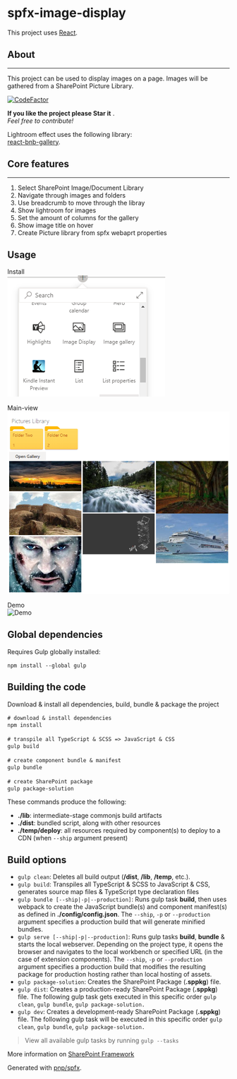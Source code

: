 # spfx-image-display

This project uses [React](https://reactjs.org).

## About 
***
This project can be used to display images on a page. 
Images will be gathered from a SharePoint Picture Library. 
  
[![CodeFactor](https://www.codefactor.io/repository/github/creativeacer/spfx-sp-image-display/badge)](https://www.codefactor.io/repository/github/creativeacer/spfx-sp-image-display)
  
 **If you like the project please Star it** .  
 *Feel free to contribute!*
   
Lightroom effect uses the following library:  
[react-bnb-gallery](https://peterpalau.github.io/react-bnb-gallery/#/home).
  

## Core features  
***
1. Select SharePoint Image/Document Library   
2. Navigate through images and folders  
3. Use breadcrumb to move through the libray  
4. Show lightroom for images 
5. Set the amount of columns for the gallery   
6. Show image title on hover  
7. Create Picture library from spfx webaprt properties  

## Usage

Install   
![Install](./src/webparts/imageDisplay/assets/add-webpart.PNG?raw=true "Install")  
  
Main-view   
![Main-view](./src/webparts/imageDisplay/assets/main-view.PNG?raw=true "Main-view")  
  
Demo  
![Demo](./src/webparts/imageDisplay/assets/ImageDisplayExample.gif)

## Global dependencies

Requires Gulp globally installed:

```shell
npm install --global gulp
```

## Building the code

Download & install all dependencies, build, bundle & package the project

```shell
# download & install dependencies
npm install

# transpile all TypeScript & SCSS => JavaScript & CSS
gulp build

# create component bundle & manifest
gulp bundle

# create SharePoint package
gulp package-solution
```

These commands produce the following:

- **./lib**: intermediate-stage commonjs build artifacts
- **./dist**: bundled script, along with other resources
- **./temp/deploy**: all resources required by component(s) to deploy to a CDN (when `--ship` argument present)

## Build options

- `gulp clean`: Deletes all build output (**/dist**, **/lib**, **/temp**, etc.).
- `gulp build`: Transpiles all TypeScript & SCSS to JavaScript & CSS, generates source map files & TypeScript type declaration files
- `gulp bundle [--ship|-p|--production]`: Runs gulp task **build**, then uses webpack to create the JavaScript bundle(s) and component manifest(s) as defined in **./config/config.json**. The `--ship`, `-p` or `--production` argument specifies a production build that will generate minified bundles.
- `gulp serve [--ship|-p|--production]`: Runs gulp tasks **build**, **bundle** & starts the local webserver. Depending on the project type, it opens the browser and navigates to the local workbench or specified URL (in the case of extension components). The `--ship`, `-p` or `--production` argument specifies a production build that modifies the resulting package for production hosting rather than local hosting of assets.
- `gulp package-solution`: Creates the SharePoint Package (**.sppkg**) file.
- `gulp dist`: Creates a production-ready SharePoint Package (**.sppkg**) file. The following gulp task gets executed in this specific order `gulp clean`, `gulp bundle`, `gulp package-solution.`
- `gulp dev`: Creates a development-ready SharePoint Package (**.sppkg**) file. The following gulp task will be executed in this specific order `gulp clean`, `gulp bundle`, `gulp package-solution.`

> View all available gulp tasks by running `gulp --tasks`

More information on [SharePoint Framework](https://docs.microsoft.com/en-us/sharepoint/dev/spfx/sharepoint-framework-overview)

Generated with [pnp/spfx](https://github.com/pnp/generator-spfx/).
